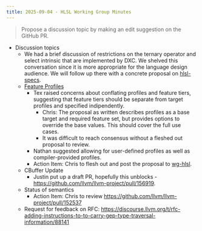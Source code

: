 ```yaml
---
title: 2025-09-04 - HLSL Working Group Minutes
---
```


> Propose a discussion topic by making an edit suggestion on the GitHub PR.

* Discussion topics
  * We had a brief discussion of restrictions on the ternary operator and select intrinsic that are implemented by DXC. We shelved this conversation since it is more appropriate for the language design audience. We will follow up there with a concrete proposal on [hlsl-specs](https://github.com/microsoft/hlsl-specs).
  * [Feature Profiles](https://gist.github.com/llvm-beanz/07094cdc9ef49e4897d38474eef4ef92)
    * Tex raised concerns about conflating profiles and feature tiers, suggesting that feature tiers should be separate from target profiles and specified indipendently.
      * Chris: The proposal as written describes profiles as a base target and required feature set, but provides options to override the base values. This should cover the full use cases.
      * It was difficult to reach consensus without a fleshed out proposal to review.
    * Nathan suggested allowing for user-defined profiles as well as compiler-provided profiles.
    * Action Item: Chris to flesh out and post the proposal to [wg-hlsl](https://github.com/llvm/wg-hlsl/).
  * CBuffer Update
    * Justin put up a draft PR, hopefully this unblocks - https://github.com/llvm/llvm-project/pull/156919.
  * Status of semantics
    * Action Item: Chris to review https://github.com/llvm/llvm-project/pull/152537
  * Request for feedback on RFC: https://discourse.llvm.org/t/rfc-adding-instructions-to-to-carry-gep-type-traversal-information/88141
